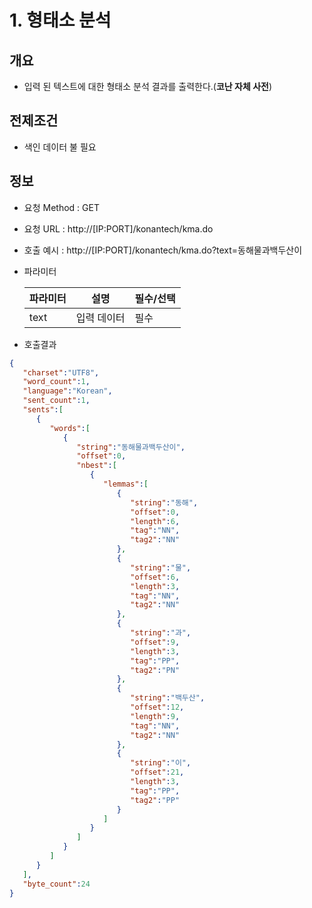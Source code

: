 # **1. 형태소 분석**
##  **개요**

* 입력 된 텍스트에 대한 형태소 분석 결과를 출력한다.(**코난 자체 사전**)

##  **전제조건**

* 색인 데이터 불 필요

##  **정보**

- 요청 Method : GET
- 요청 URL : http://[IP:PORT]/konantech/kma.do
- 호출 예시 : http://[IP:PORT]/konantech/kma.do?text=동해물과백두산이
- 파라미터

    |파라미터    |설명  |필수/선택  |
    |---------|---------|---------|
    |text     | 입력 데이터|필수|


- 호출결과
```json
{
   "charset":"UTF8",
   "word_count":1,
   "language":"Korean",
   "sent_count":1,
   "sents":[
      {
         "words":[
            {
               "string":"동해물과백두산이",
               "offset":0,
               "nbest":[
                  {
                     "lemmas":[
                        {
                           "string":"동해",
                           "offset":0,
                           "length":6,
                           "tag":"NN",
                           "tag2":"NN"
                        },
                        {
                           "string":"물",
                           "offset":6,
                           "length":3,
                           "tag":"NN",
                           "tag2":"NN"
                        },
                        {
                           "string":"과",
                           "offset":9,
                           "length":3,
                           "tag":"PP",
                           "tag2":"PN"
                        },
                        {
                           "string":"백두산",
                           "offset":12,
                           "length":9,
                           "tag":"NN",
                           "tag2":"NN"
                        },
                        {
                           "string":"이",
                           "offset":21,
                           "length":3,
                           "tag":"PP",
                           "tag2":"PP"
                        }
                     ]
                  }
               ]
            }
         ]
      }
   ],
   "byte_count":24
}
```